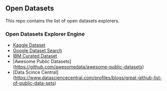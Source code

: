 ## Open Datasets

This repo contains the list of open datasets explorers.  

### Open Datasets Explorer Engine
+ [Kaggle Dataset](https://www.kaggle.com/datasets)
+ [Google Dataset Search](https://datasetsearch.research.google.com/)
+ [IBM Curated Dataset](https://ibmhadoop.devpost.com/details/data)
+ [Awesome Public Datasets] (https://github.com/awesomedata/awesome-public-datasets)
+ [Data Scince Central] (https://www.datasciencecentral.com/profiles/blogs/great-github-list-of-public-data-sets)
